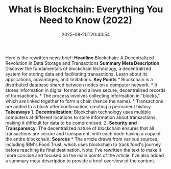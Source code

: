 ﻿---
title: "What is Blockchain: Everything You Need to Know (2022)"
date: "2025-08-20T20:43:54"
category: "Markets"
summary: ""
slug: "what is blockchain everything you need to know 2022"
source_urls:
  - "https://techncruncher.blogspot.com/2022/04/what-is-blockchain-everything-you-need.html"
seo:
  title: "What is Blockchain: Everything You Need to Know (2022) | Hash n Hedge"
  description: ""
  keywords: ["news", "markets", "brief"]
---
Here is the rewritten news brief:  **Headline** Blockchain: A Decentralized Revolution in Data Storage and Transactions  **Summary Meta Description** Discover the fundamentals of blockchain technology, a decentralized system for storing data and facilitating transactions. Learn about its applications, advantages, and limitations.  **Key Points**  * Blockchain is a distributed database shared between nodes on a computer network. * It stores information in digital format and allows secure, decentralized records of transactions. * The process involves collecting information in "blocks," which are linked together to form a chain (hence the name). * Transactions are added to a block after confirmation, creating a permanent history.  **Takeaways**  1. **Decentralization**: Blockchain technology uses multiple computers at different locations to store information about transactions, making it difficult for data to be compromised. 2. **Security and Transparency**: The decentralized nature of blockchain ensures that all transactions are secure and transparent, with each node having a copy of the entire blockchain.  **Sources**  * The article draws from various sources, including IBM's Food Trust, which uses blockchain to track food's journey before reaching its final destination.  Note: I've rewritten the text to make it more concise and focused on the main points of the article. I've also added a summary meta description to provide a brief overview of the content. 
